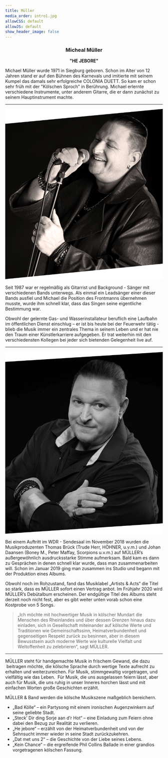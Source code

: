```yaml
---
title: Müller
media_order: intro1.jpg
allowCSS: default
allowJS: default
show_header_image: false
---
```


<div style="text-align: center">
<h3 class="in-text">Micheal Müller</h3>
<b>"HE JEBORE"</b>
</div>

Michael Müller wurde 1971 in Siegburg geboren. Schon im Alter von 12 Jahren stand er auf den Bühnen des Karnevals und imitierte mit seinem Kumpel das damals sehr erfolgreiche COLONIA DUETT. So kam er  schon sehr früh mit der "Kölschen Sproch" in Berührung.
Michael erlernte verschiedene Instrumente, unter anderem Gitarre, die er dann zunächst zu seinem Hauptinstrument machte. 

<hr />

![](intro1.png?classes=text-image-left)

Seit 1987 war er regelmäßig als Gitarrist und Background - Sänger mit verschiedenen Bands unterwegs. Als einmal ein Leadsänger einer dieser Bands ausfiel und Michael die Position des Frontmanns übernehmen musste, wurde ihm schnell klar, dass das Singen seine eigentliche Bestimmung war.  

Obwohl der gelernte Gas- und Wasserinstallateur beruflich eine  Laufbahn im öffentlichen Dienst einschlug – er ist bis heute bei der Feuerwehr tätig - blieb die Musik immer ein zentrales Thema in seinem Leben und er hat nie den Traum einer Künstlerkarriere aufgegeben. Er trat weiterhin mit den verschiedensten Kollegen bei jeder sich bietenden Gelegenheit live auf.

<div style="clear: both"></div>
<hr />

![](intro2.png?classes=text-image-right)

Bei einem Auftritt im WDR - Sendesaal im November 2018 wurden die Musikproduzenten Thomas Brück (Trude Herr, HÖHNER, u.v.m.) und Johan Daansen (Boney M., Peter Maffay, Scorpions u.v.m.) auf MÜLLER’s  außergewöhnlich ausdrucksstarke Stimme aufmerksam. Bald kam es dann zu Gesprächen in denen schnell klar wurde, dass man zusammenarbeiten will. Schon im Januar 2019  ging man zusammen ins Studio und begann mit der Produktion eines Albums. 

Obwohl noch im Rohzustand, fand das Musiklabel „Artists & Acts“ die Titel so stark, dass es MÜLLER sofort einen Vertrag anbot.
Im Frühjahr 2020 wird MÜLLER’s Debütalbum  erscheinen. Der endgültige Titel des Albums steht derzeit noch nicht fest, aber es gibt weiter unten vorab schon eine Kostprobe von 5 Songs.

<div style="clear: both"></div>

<blockquote>„Ich möchte mit hochwertiger Musik in kölscher Mundart die Menschen des Rheinlandes und über dessen Grenzen hinaus  dazu einladen, sich in Gesellschaft miteinander auf kölsche Werte und Traditionen wie Gemeinschaftssinn, Heimatverbundenheit und gegenseitigen Respekt zurück zu besinnen, aber in diesem Bewusstsein auch moderne Werte wie kulturelle Vielfalt und Weltoffenheit zu zelebrieren“, sagt MÜLLER.</blockquote>

<hr />

MÜLLER steht für handgemachte Musik in frischem Gewand, die dazu  beitragen möchte, die kölsche Sprache durch wertige Texte aufrecht zu erhalten und weiterzureichen. Für Musik, stimmgewaltig vorgetragen, und vielfältig wie das Leben. 
Für Musik, die uns ausgelassen feiern lässt, aber auch für Musik, die uns ruhig in unser Inneres horchen lässt und mit einfachen Worten große Geschichten erzählt.

MÜLLER & Band werden  die kölsche Musikszene maßgeblich bereichern.

<ul>
    <li>„Bad Kölle“ – ein Partysong mit einem ironischen Augenzwinkern auf seine geliebte Stadt.</li>
    <li>„Steck’ Dir ding Sorje aan d’r Hot“ – eine Einladung zum Feiern ohne dabei den Bezug zur Realität zu verlieren.</li>
    <li>„He jebore“ – erzählt von der Heimatverbundenheit und von der  Sehnsucht immer wieder in seine Stadt zurückzukehren.</li>
    <li>„Dat met uns 2“ – die Geschichte von der Liebe seines Lebens.</li>
    <li>„Kein Chance“ – die ergreifende Phil Collins Ballade in einer grandios vorgetragenen kölschen Fassung.</li>
</ul>
